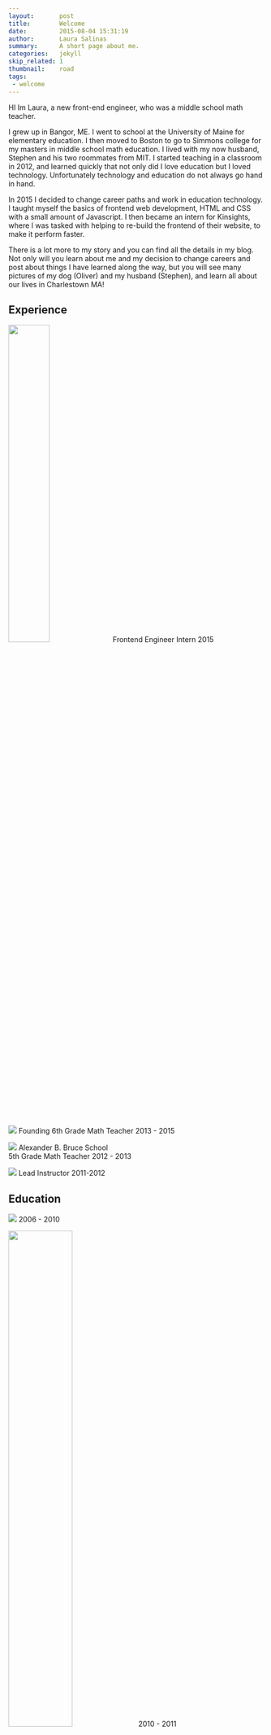 ```yaml
---
layout:       post
title:        Welcome
date:         2015-08-04 15:31:19
author:       Laura Salinas
summary:      A short page about me.
categories:   jekyll
skip_related: 1
thumbnail:    road
tags:
 - welcome
---
```


HI Im Laura, a new front-end engineer, who was a middle school math teacher. 


I grew up in Bangor, ME.  I went to school at the University of Maine for elementary education.  I then moved to Boston to go to Simmons college for my masters in middle school math education.  I lived with my now husband, Stephen and his two roommates from MIT.  I started teaching in a classroom in 2012, and learned quickly that not only did I love education but I loved technology.  Unfortunately technology and education do not always go hand in hand.  

         
In 2015 I decided to change career paths and work in education technology.  I taught myself the basics of frontend web development, HTML and CSS with a small amount of Javascript.  I then became an intern for Kinsights, where I was tasked with helping to re-build the frontend of their website, to make it perform faster.  
        

There is a lot more to my story and you can find all the details in my blog.   Not only will you learn about me and my decision to change careers and post about things I have learned along the way, but you will see many pictures of my dog (Oliver) and my husband (Stephen), and learn all about our lives in Charlestown MA!  

## Experience   
<p class="logo">
<img style="width: 40%" src="{{ site.url }}/images/kinsightslogo.jpg"/> Frontend Engineer Intern 2015  
</p>
<p class="logo">
<img src="{{ site.url }}/images/upoliverlogo.jpg"/> Founding 6th Grade Math Teacher 2013 - 2015
</p> 
<p class="logo">
<img src="{{ site.url }}/images/lawrencelogo.jpg"/> Alexander B. Bruce School <br>5th Grade Math Teacher 2012 - 2013</br>
</p>
<p class="logo">
<img src="{{ site.url }}/images/sylvanlogo.jpg"/> Lead Instructor 2011-2012
</p>     
      
## Education 
<p class="logo">
<img src="{{ site.url }}/images/umainelogo.jpg"/> 2006 - 2010
</p>   
<p class="logo">
<img src="{{ site.url }}/images/simmonslogo.jpg" style="width: 50%"/> 2010 - 2011
</p>
<p class="logo">
<img src="{{ site.url }}/images/codeschoollogo.jpg" style="width: 50%;  margin-bottom: 10px"/> 
<img src="{{ site.url}}/images/codecademylogo.jpg" style="width: 50%"/> 2015
</p>    

### Skills
<p>
  <img class="sm-logo" src="{{ site.url }}/images/html5logo.png"/>
  <img class="sm-logo" src="{{ site.url }}/images/css3logo.jpg"/>
  <img class="sm-logo" src="{{ site.url }}/images/djangologo.png"/>
  <img class="sm-logo" src="{{ site.url }}/images/jinja2logo.jpg"/>
  <img class="sm-logo" src="{{ site.url }}/images/javascriptlogo.jpg"/>
</p>  

